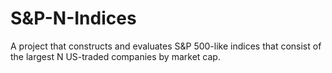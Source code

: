 # S&P-N-Indices
A project that constructs and evaluates S&amp;P 500-like indices that consist of the largest N US-traded companies by market cap.
